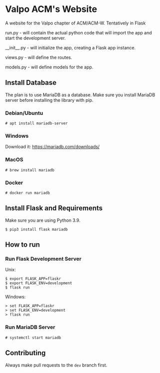 # Valpo ACM's Website

A website for the Valpo chapter of ACM/ACM-W. Tentatively in Flask

run.py - will contain the actual python code that will import the app and start the development server.

\_\_init\_\_.py - will initialize the app, creating a Flask app instance.

views.py - will define the routes.

models.py - will define models for the app.

## Install Database

The plan is to use MariaDB as a database. Make sure you install MariaDB server before installing the library with pip.

### Debian/Ubuntu

`# apt install mariadb-server`

### Windows

Download it: https://mariadb.com/downloads/

### MacOS

`# brew install mariadb`

### Docker

`# docker run mariadb`

## Install Flask and Requirements

Make sure you are using Python 3.9.

`$ pip3 install flask mariadb`

## How to run

### Run Flask Development Server

Unix:
```
$ export FLASK_APP=flaskr
$ export FLASK_ENV=development
$ flask run
```

Windows:
```
> set FLASK_APP=flaskr
> set FLASK_ENV=development
> flask run
```
### Run MariaDB Server

`# systemctl start mariadb`

## Contributing

Always make pull requests to the `dev` branch first.

